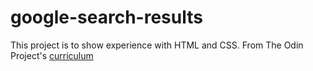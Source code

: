 # google-search-results
This project is to show experience with HTML and CSS. From The Odin Project's [curriculum](http://www.theodinproject.com/web-development-101/html-css)